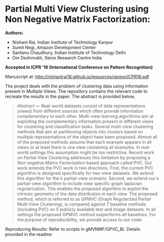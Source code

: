 Partial Multi View Clustering using Non Negative Matrix Factorization:
======================================================================

**Authors:**

- Nishant Rai, Indian Institute of Technology Kanpur
- Sumit Negi, Amazon Development Center
- Santanu Chaudhury, Indian Institute of Technology Delhi 
- Om Deshmukh, Xerox Research Centre India

**Accepted in ICPR '16 (International Conference on Pattern Recognition)**

Manuscript at: http://nishantrai18.github.io/resources/gpmvcICPR16.pdf

The project deals with the problem of clustering data using information present in Multiple Views. The repository contains the relevant code to recreate the results in the paper. The abstract is provided below,

> *Abstract* — Real-world datasets consist of data representations (views) from different sources which often provide information complementary to each other. Multi-view learning algorithms aim at exploiting the complementary information present in different views for clustering and classification tasks. Several multi-view clustering methods that aim at partitioning objects into clusters based on multiple representations of the object have been proposed. Almost all of the proposed methods assume that each example appears in all views or at least there is one view containing all examples. In real-world settings this assumption might be too restrictive. Recent work on Partial View Clustering addresses this limitation by proposing a Non negative Matrix Factorization based approach called PVC. Our work extends the PVC work in two directions. First, the current PVC algorithm is designed specifically for two-view datasets. We extend this algorithm for the k partial-view scenario. Second, we extend our k partial-view algorithm to include view specific graph laplacian regularization. This enables the proposed algorithm to exploit the intrinsic geometry of the data distribution in each view. The proposed method, which is referred to as GPMVC (Graph Regularized Partial Multi-View Clustering), is compared against 7 baseline methods (including PVC) on 5 publicly available text and image datasets. In all settings the proposed GPMVC method outperforms all baselines. For the purpose of reproducibility, we provide access to our code.

*Reproducing Results*: Refer to scripts in gMVNMF/GPVC_B/. Details provided in the readme
